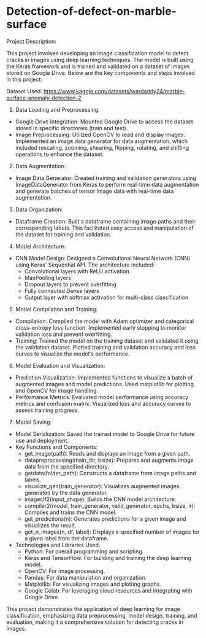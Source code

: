# Detection-of-defect-on-marble-surface

Project Description:

This project involves developing an image classification model to detect cracks in images using deep learning techniques. The model is built using the Keras framework and is trained and validated on a dataset of images stored on Google Drive. Below are the key components and steps involved in this project:

Dataset Used: https://www.kaggle.com/datasets/wardaddy24/marble-surface-anomaly-detection-2

1. Data Loading and Preprocessing:

 - Google Drive Integration: Mounted Google Drive to access the dataset stored in specific directories (train and test).
 - Image Preprocessing: Utilized OpenCV to read and display images. Implemented an image data generator for data augmentation, which included rescaling, zooming, shearing, flipping, rotating, and shifting 
   operations to enhance the dataset.
   
2. Data Augmentation:

 - Image Data Generator: Created training and validation generators using ImageDataGenerator from Keras to perform real-time data augmentation and generate batches of tensor image data with real-time data 
   augmentation.
   
3. Data Organization:

 - Dataframe Creation: Built a dataframe containing image paths and their corresponding labels. This facilitated easy access and manipulation of the dataset for training and validation.
   
4. Model Architecture:

 - CNN Model Design: Designed a Convolutional Neural Network (CNN) using Keras' Sequential API. The architecture included:
    - Convolutional layers with ReLU activation
    - MaxPooling layers
    - Dropout layers to prevent overfitting
    - Fully connected Dense layers
    - Output layer with softmax activation for multi-class classification
      
5. Model Compilation and Training:

 - Compilation: Compiled the model with Adam optimizer and categorical cross-entropy loss function. Implemented early stopping to monitor validation loss and prevent overfitting.
 - Training: Trained the model on the training dataset and validated it using the validation dataset. Plotted training and validation accuracy and loss curves to visualize the model's performance.

6. Model Evaluation and Visualization:

 - Prediction Visualization: Implemented functions to visualize a batch of augmented images and model predictions. Used matplotlib for plotting and OpenCV for image handling.
 - Performance Metrics: Evaluated model performance using accuracy metrics and confusion matrix. Visualized loss and accuracy curves to assess training progress.

7. Model Saving:

 - Model Serialization: Saved the trained model to Google Drive for future use and deployment.
 - Key Functions and Components:
    - get_image(path): Reads and displays an image from a given path.
    - datapreprocessing(main_dir, bsize): Prepares and augments image data from the specified directory.
    - getdata(folder_path): Constructs a dataframe from image paths and labels.
    - visualize_gen(train_generator): Visualizes augmented images generated by the data generator.
    - imageclf2(input_shape): Builds the CNN model architecture.
    - compiler2(model, train_generator, valid_generator, epchs, bsize, lr): Compiles and trains the CNN model.
    - get_predictions(n): Generates predictions for a given image and visualizes the result.
    - get_n_images(n, df, label): Displays a specified number of images for a given label from the dataframe.
 - Technologies and Libraries Used:
    - Python: For overall programming and scripting.
    - Keras and TensorFlow: For building and training the deep learning model.
    - OpenCV: For image processing.
    - Pandas: For data manipulation and organization.
    - Matplotlib: For visualizing images and plotting graphs.
    - Google Colab: For leveraging cloud resources and integrating with Google Drive.

  
This project demonstrates the application of deep learning for image classification, emphasizing data preprocessing, model design, training, and evaluation, making it a comprehensive solution for detecting cracks in images.
